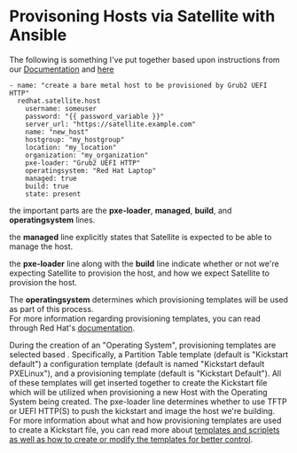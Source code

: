 # Provisoning Hosts via Satellite with Ansible

The following is something I've put together based upon instructions from our [Documentation](https://docs.redhat.com/en/documentation/red_hat_satellite/6.16/html/provisioning_hosts/using_pxe_to_provision_hosts_provisioning#Creating_Hosts_with_UEFI_HTTP_Boot_Provisioning_provisioning) and [here](https://console.redhat.com/ansible/automation-hub/repo/published/redhat/satellite/content/module/host/)

    - name: "create a bare metal host to be provisioned by Grub2 UEFI HTTP"
      redhat.satellite.host
        username: someuser
        password: "{{ password_variable }}"
        server_url: "https://satellite.example.com"
        name: "new_host"
        hostgroup: "my_hostgroup"
        location: "my_location"
        organization: "my_organization"
        pxe-loader: "Grub2 UEFI HTTP"
        operatingsystem: "Red Hat Laptop"
        managed: true
        build: true
        state: present
        
the important parts are the **pxe-loader**, **managed**, **build**, and **operatingsystem** lines.

the **managed** line explicitly states that Satellite is expected to be able to manage the host.  

the **pxe-loader** line along with the **build** line indicate whether or not we're expecting Satellite to provision the host, and how we expect Satellite to provision the host.  

The **operatingsystem** determines which provisioning templates will be used as part of this process.  
For more information regarding provisioning templates, you can read through Red Hat's [documentation](https://docs.redhat.com/en/documentation/red_hat_satellite/6.16/html/provisioning_hosts/configuring_provisioning_resources_provisioning#creating-operating-systems_provisioning).

During the creation of an "Operating System", provisioning templates are selected based .  Specifically, a Partition Table template (default is "Kickstart default") a configuration template (default is named "Kickstart default PXELinux"), and a provisioning template (default is "Kickstart Default").  All of these templates will get inserted together to create the Kickstart file which will be utilized when provisioning a new Host with the Operating System being created.  The pxe-loader line determines whether to use TFTP or UEFI HTTP(S) to push the kickstart and image the host we're building.  For more information about what and how provisioning templates are used to create a Kickstart file, you can read more about [templates and scriplets as well as how to create or modify the templates for better control](https://docs.redhat.com/en/documentation/red_hat_satellite/6.16/html/provisioning_hosts/configuring_provisioning_resources_provisioning#provisioning-templates_provisioning).
